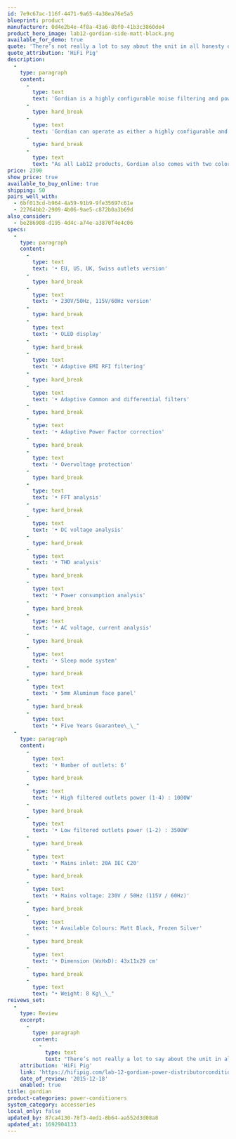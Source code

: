 ```yaml
---
id: 7e9c67ac-116f-4471-9a65-4a38ea76e5a5
blueprint: product
manufacturer: 0d4e2b4e-4f8a-43a6-8bf0-41b3c3860de4
product_hero_image: lab12-gordian-side-matt-black.png
available_for_demo: true
quote: 'There’s not really a lot to say about the unit in all honesty other than this reduction in the overall “noise” on the line and the sense of you being able to hear more detail and more of what is going on in the track with a “cleaner” sound overall.'
quote_attribution: 'HiFi Pig'
description:
  -
    type: paragraph
    content:
      -
        type: text
        text: 'Gordian is a highly configurable noise filtering and power factor correction system that provides subtle filtering through a sophisticated and adaptive network of passive components and an industrial grade power analyzer that uses mathematical analysis of the power line characteristics. There are no audible and negative effects with Gordian in both audible frequency range or with the measured power output and this results in a cleaner and more articulate sound.'
      -
        type: hard_break
      -
        type: text
        text: 'Gordian can operate as either a highly configurable and sophisticated device or as straight forward, highly automated power distributor/filter with the tap of one single button, whilst three options let you select between auto and manual operation.'
      -
        type: hard_break
      -
        type: text
        text: "As all Lab12 products, Gordian also comes with two color choices of glass blasting anodizing finish.\_\_"
price: 2390
show_price: true
available_to_buy_online: true
shipping: 50
pairs_well_with:
  - 6bf013cd-b964-4a59-91b9-9fe35697c61e
  - 22764bb2-2909-4b06-9ae5-c872b0a3b69d
also_consider:
  - be286908-d195-4d4c-a74e-a3870f4e4c06
specs:
  -
    type: paragraph
    content:
      -
        type: text
        text: '• EU, US, UK, Swiss outlets version'
      -
        type: hard_break
      -
        type: text
        text: '• 230V/50Hz, 115V/60Hz version'
      -
        type: hard_break
      -
        type: text
        text: '• OLED display'
      -
        type: hard_break
      -
        type: text
        text: '• Adaptive EMI RFI filtering'
      -
        type: hard_break
      -
        type: text
        text: '• Adaptive Common and differential filters'
      -
        type: hard_break
      -
        type: text
        text: '• Adaptive Power Factor correction'
      -
        type: hard_break
      -
        type: text
        text: '• Overvoltage protection'
      -
        type: hard_break
      -
        type: text
        text: '• FFT analysis'
      -
        type: hard_break
      -
        type: text
        text: '• DC voltage analysis'
      -
        type: hard_break
      -
        type: text
        text: '• THD analysis'
      -
        type: hard_break
      -
        type: text
        text: '• Power consumption analysis'
      -
        type: hard_break
      -
        type: text
        text: '• AC voltage, current analysis'
      -
        type: hard_break
      -
        type: text
        text: '• Sleep mode system'
      -
        type: hard_break
      -
        type: text
        text: '• 5mm Aluminum face panel'
      -
        type: hard_break
      -
        type: text
        text: "• Five Years Guarantee\_\_"
  -
    type: paragraph
    content:
      -
        type: text
        text: '• Number of outlets: 6'
      -
        type: hard_break
      -
        type: text
        text: '• High filtered outlets power (1-4) : 1000W'
      -
        type: hard_break
      -
        type: text
        text: '• Low filtered outlets power (1-2) : 3500W'
      -
        type: hard_break
      -
        type: text
        text: '• Mains inlet: 20A IEC C20'
      -
        type: hard_break
      -
        type: text
        text: '• Mains voltage: 230V / 50Hz (115V / 60Hz)'
      -
        type: hard_break
      -
        type: text
        text: '• Available Colours: Matt Black, Frozen Silver'
      -
        type: hard_break
      -
        type: text
        text: '• Dimension (WxHxD): 43x11x29 cm'
      -
        type: hard_break
      -
        type: text
        text: "• Weight: 8 Kg\_\_"
reivews_set:
  -
    type: Review
    excerpt:
      -
        type: paragraph
        content:
          -
            type: text
            text: "There’s not really a lot to say about the unit in all honesty other than this reduction in the overall “noise” on the line and the sense of you being able to hear more detail and more of what is going on in the track with a “cleaner” sound overall.\_\_"
    attribution: 'HiFi Pig'
    link: 'https://hifipig.com/lab-12-gordian-power-distributorconditioner/'
    date_of_review: '2015-12-18'
    enabled: true
title: gordian
product-categories: power-conditioners
system_category: accessories
local_only: false
updated_by: 87ca4130-78f3-4ed1-8b64-aa552d3d08a8
updated_at: 1692904133
---
```


